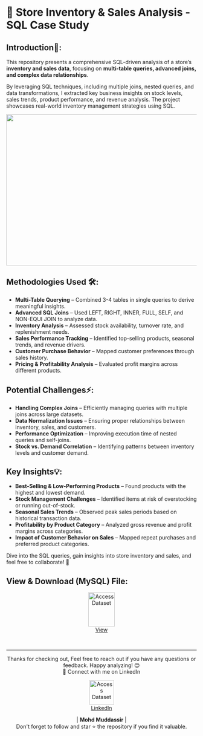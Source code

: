 # 🏪 Store Inventory & Sales Analysis - SQL Case Study

## Introduction📌: 
This repository presents a comprehensive SQL-driven analysis of a store’s **inventory and sales data**, focusing on **multi-table queries, advanced joins, and complex data relationships**.

By leveraging SQL techniques, including multiple joins, nested queries, and data transformations, I extracted key business insights on stock levels, sales trends, product performance, and revenue analysis. The project showcases real-world inventory management strategies using SQL.


<div align="center">
    <img src="https://projectsbasedlearning.com/wp-content/uploads/2023/09/www.projectsbasedlearning.com-1-800x500.png" width="600px" height="400px">
</div> 

## Methodologies Used 🛠️:
- **Multi-Table Querying** – Combined 3-4 tables in single queries to derive meaningful insights.
- **Advanced SQL Joins** – Used LEFT, RIGHT, INNER, FULL, SELF, and NON-EQUI JOIN to analyze data.
- **Inventory Analysis** – Assessed stock availability, turnover rate, and replenishment needs.
- **Sales Performance Tracking** – Identified top-selling products, seasonal trends, and revenue drivers.
- **Customer Purchase Behavior** – Mapped customer preferences through sales history.
- **Pricing & Profitability Analysis** – Evaluated profit margins across different products.

## Potential Challenges⚡:
- **Handling Complex Joins** – Efficiently managing queries with multiple joins across large datasets.
- **Data Normalization Issues** – Ensuring proper relationships between inventory, sales, and customers.
- **Performance Optimization** – Improving execution time of nested queries and self-joins.
- **Stock vs. Demand Correlation** – Identifying patterns between inventory levels and customer demand.

## Key Insights💡:
- **Best-Selling & Low-Performing Products** – Found products with the highest and lowest demand.
- **Stock Management Challenges** – Identified items at risk of overstocking or running out-of-stock.
- **Seasonal Sales Trends** – Observed peak sales periods based on historical transaction data.
- **Profitability by Product Category** – Analyzed gross revenue and profit margins across categories.
- **Impact of Customer Behavior on Sales** – Mapped repeat purchases and preferred product categories.

Dive into the SQL queries, gain insights into store inventory and sales, and feel free to collaborate! 🚀

## View & Download (MySQL) File:

<p align="center">
    <a href="https://github.com/mohd-muddassir99/SQL-Projects/blob/cb79936e5d499cc41cd9fd1c84e12707bbe1a21b/Monday%20Coffee%20Expansion%20EDA/Monday%20Coffee%20DA%20Project.sql">
        <img src="https://miro.medium.com/v2/resize:fit:900/0*hM4PQP9yoePYv-RB.png" width="70px" height="90px" alt="Access Dataset"><br>
        View
    </a>
</p> <br>

---

<div align="center">
Thanks for checking out, Feel free to reach out if you have any questions or feedback. Happy analyzing! 😊<br>
 🔗 Connect with me on LinkedIn 
 
  <p align="center">
    <a href="https://www.linkedin.com/in/mohd-muddassir99/">
        <img src="https://upload.wikimedia.org/wikipedia/commons/thumb/c/ca/LinkedIn_logo_initials.png/640px-LinkedIn_logo_initials.png" width="65px" alt="Access Dataset"><br>
        LinkedIn
    </a>

   | **Mohd Muddassir** | </a> <br>
Don't forget to follow and star ⭐ the repository if you find it valuable.
</div>





